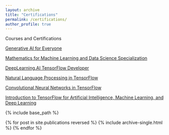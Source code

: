 ```yaml
---
layout: archive
title: "Certifications"
permalink: /certifications/
author_profile: true
---
```


<div class="wordwrap">Courses and Certifications </div>

<a href="https://www.coursera.org/account/accomplishments/verify/89NLXM9K97AD">Generative AI for Everyone</a>

<a href="https://www.coursera.org/account/accomplishments/specialization/PJ8JUZCEBGC6">Mathematics for Machine Learning and Data Science Specialization </a>

<a href="https://www.coursera.org/account/accomplishments/specialization/certificate/3732EXJHFE2B"> DeepLearning.AI TensorFlow Developer </a>

<a href="https://www.coursera.org/account/accomplishments/verify/YB4VYUC8VMGS">Natural Language Processing in TensorFlow </a>

<a href="https://www.coursera.org/account/accomplishments/certificate/WB5LMPC7QQ4Y">Convolutional Neural Networks in TensorFlow </a>

<a href="https://www.coursera.org/account/accomplishments/certificate/FNGBWZSUL8BF"> Introduction to TensorFlow for Artificial
Intelligence, Machine Learning, and Deep Learning </a>

{% include base_path %}

{% for post in site.publications reversed %}
  {% include archive-single.html %}
{% endfor %}
